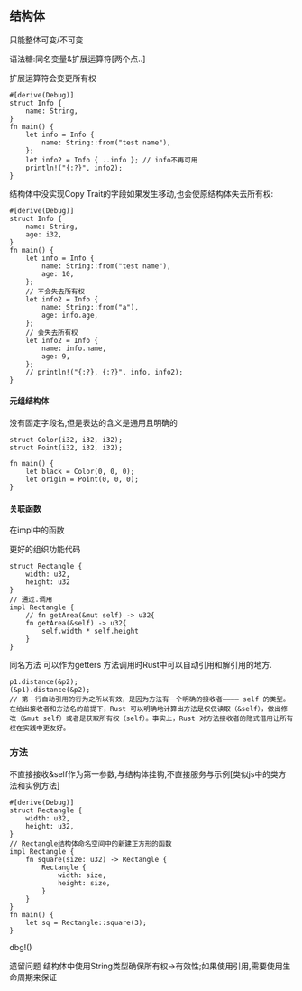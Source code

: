 ## 结构体
只能整体可变/不可变

语法糖:同名变量&扩展运算符[两个点..]

扩展运算符会变更所有权

```
#[derive(Debug)]
struct Info {
    name: String,
}
fn main() {
    let info = Info {
        name: String::from("test name"),
    };
    let info2 = Info { ..info }; // info不再可用
    println!("{:?}", info2);
}
```
结构体中没实现Copy Trait的字段如果发生移动,也会使原结构体失去所有权:
```
#[derive(Debug)]
struct Info {
    name: String,
    age: i32,
}
fn main() {
    let info = Info {
        name: String::from("test name"),
        age: 10,
    };
    // 不会失去所有权
    let info2 = Info {
        name: String::from("a"),
        age: info.age,
    };
    // 会失去所有权
    let info2 = Info {
        name: info.name,
        age: 9,
    };
    // println!("{:?}, {:?}", info, info2);
}
```
#### 元组结构体
没有固定字段名,但是表达的含义是通用且明确的

```
struct Color(i32, i32, i32);
struct Point(i32, i32, i32);
 
fn main() {
    let black = Color(0, 0, 0);
    let origin = Point(0, 0, 0);
}
```
#### 关联函数
在impl中的函数

更好的组织功能代码

```
struct Rectangle {
    width: u32,
    height: u32
}
// 通过.调用
impl Rectangle {
    // fn getArea(&mut self) -> u32{
    fn getArea(&self) -> u32{
        self.width * self.height
    }
}
```
同名方法  可以作为getters
方法调用时Rust中可以自动引用和解引用的地方.
```
p1.distance(&p2);
(&p1).distance(&p2);
// 第一行自动引用的行为之所以有效，是因为方法有一个明确的接收者———— self 的类型。在给出接收者和方法名的前提下，Rust 可以明确地计算出方法是仅仅读取（&self），做出修改（&mut self）或者是获取所有权（self）。事实上，Rust 对方法接收者的隐式借用让所有权在实践中更友好。
```
### 方法
不直接接收&self作为第一参数,与结构体挂钩,不直接服务与示例[类似js中的类方法和实例方法]
```
#[derive(Debug)]
struct Rectangle {
    width: u32,
    height: u32,
}
// Rectangle结构体命名空间中的新建正方形的函数
impl Rectangle {
    fn square(size: u32) -> Rectangle {
        Rectangle {
            width: size,
            height: size,
        }
    }
}
fn main() {
    let sq = Rectangle::square(3);
}
```


dbg!()


遗留问题
结构体中使用String类型确保所有权→有效性;如果使用引用,需要使用生命周期来保证